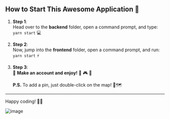 ## How to Start This Awesome Application 🚀

1. **Step 1**:  
   Head over to the **backend** folder, open a command prompt, and type:  
   `yarn start` 💻

2. **Step 2**:  
   Now, jump into the **frontend** folder, open a command prompt, and run:  
   `yarn start` ⚡

3. **Step 3**:  
   🎉 **Make an account and enjoy!** 🍕 🎮 🍹
   
   **P.S.** To add a pin, just double-click on the map! 📍🗺️

---

Happy coding! 🎨✨

![image](https://github.com/user-attachments/assets/32190319-158a-4d28-bfff-609b4192993f)
